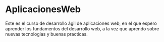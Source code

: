 # AplicacionesWeb

Este es el curso de desarrollo ágil de aplicaciones web, en el que espero aprender los fundamentos del desarrollo web, a la vez que aprendo sobre nuevas tecnologias y buenas practicas.